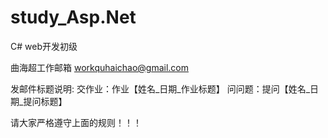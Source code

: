 # study_Asp.Net
C# web开发初级

曲海超工作邮箱
workquhaichao@gmail.com

发邮件标题说明:
交作业：作业【姓名_日期_作业标题】
问问题：提问【姓名_日期_提问标题】


请大家严格遵守上面的规则！！！
